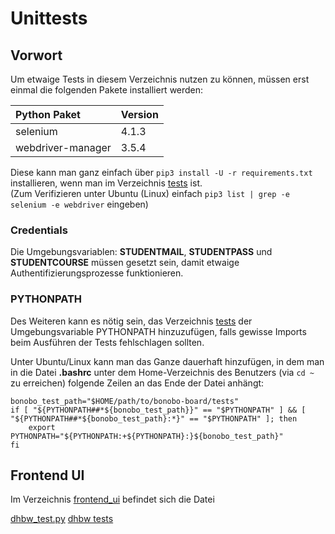 # Unittests

## Vorwort

Um etwaige Tests in diesem Verzeichnis nutzen zu können, müssen erst einmal die folgenden Pakete installiert werden:  
  
| Python Paket      | Version |
|:----------------- |:------- |
| selenium          | 4.1.3   |
| webdriver-manager | 3.5.4   |

Diese kann man ganz einfach über `pip3 install -U -r requirements.txt` installieren, wenn man im Verzeichnis [tests](https://github.com/Software-Engineering-DHBW/BonoboBoard/tree/main/bonobo-board/tests) ist.  
(Zum Verifizieren unter Ubuntu (Linux) einfach `pip3 list | grep -e selenium -e webdriver` eingeben)  

### Credentials

Die Umgebungsvariablen: **STUDENTMAIL**, **STUDENTPASS** und **STUDENTCOURSE** müssen gesetzt sein, damit etwaige Authentifizierungsprozesse funktionieren.

### PYTHONPATH

Des Weiteren kann es nötig sein, das Verzeichnis [tests](https://github.com/Software-Engineering-DHBW/BonoboBoard/tree/main/bonobo-board/tests)
der Umgebungsvariable PYTHONPATH hinzuzufügen, falls gewisse Imports beim Ausführen der Tests fehlschlagen sollten.  
  
Unter Ubuntu/Linux kann man das Ganze dauerhaft hinzufügen, in dem man in die Datei **.bashrc** unter dem Home-Verzeichnis des Benutzers (via `cd ~` zu erreichen)
folgende Zeilen an das Ende der Datei anhängt:  
```
bonobo_test_path="$HOME/path/to/bonobo-board/tests"
if [ "${PYTHONPATH##*${bonobo_test_path}}" == "$PYTHONPATH" ] && [ "${PYTHONPATH##*${bonobo_test_path}:*}" == "$PYTHONPATH" ]; then
    export PYTHONPATH="${PYTHONPATH:+${PYTHONPATH}:}${bonobo_test_path}"
fi
```

## Frontend UI

Im Verzeichnis [frontend_ui](https://github.com/Software-Engineering-DHBW/BonoboBoard/tree/main/bonobo-board/tests/frontend_ui) befindet sich die Datei 



[dhbw_test.py](https://github.com/Software-Engineering-DHBW/BonoboBoard/blob/main/bonobo-board/modules/dhbw_test.py)
[dhbw tests](https://github.com/Software-Engineering-DHBW/BonoboBoard/tree/main/bonobo-board/modules/dhbw/tests)

